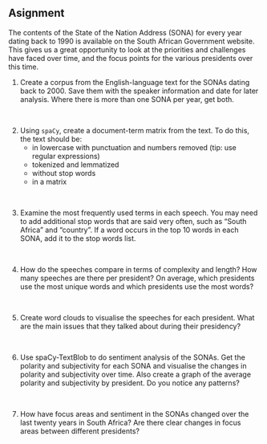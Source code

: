 ## Asignment

The contents of the State of the Nation Address (SONA) for every year dating back to 1990 is available on the South African Government website. This gives us a great opportunity to look at the priorities and challenges have faced over time, and the focus points for the various presidents over this time.

1. Create a corpus from the English-language text for the SONAs dating back to 2000. Save them with the speaker information and date for later analysis. Where there is more than one SONA per year, get both.

<br />

2. Using `spaCy`, create a document-term matrix from the text. To do this, the text should be:
    - in lowercase with punctuation and numbers removed (tip: use regular expressions)
    - tokenized and lemmatized
    - without stop words
    - in a matrix

<br />

3. Examine the most frequently used terms in each speech. You may need to add additional stop words that are said very often, such as “South Africa” and “country”. If a word occurs in the top 10 words in each SONA, add it to the stop words list.

<br />

4. How do the speeches compare in terms of complexity and length? How many speeches are there per president? On average, which presidents use the most unique words and which presidents use the most words?

<br />

5. Create word clouds to visualise the speeches for each president. What are the main issues that they talked about during their presidency?

<br />

6. Use spaCy-TextBlob to do sentiment analysis of the SONAs. Get the polarity and subjectivity for each SONA and visualise the changes in polarity and subjectivity over time. Also create a graph of the average polarity and subjectivity by president. Do you notice any patterns?

<br />

7. How have focus areas and sentiment in the SONAs changed over the last twenty years in South Africa? Are there clear changes in focus areas between different presidents?
